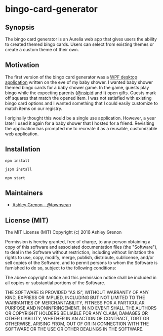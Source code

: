 # bingo-card-generator

## Synopsis

The bingo card generator is an Aurelia web app that gives users the ability to created themed bingo cards.  Users can select from existing themes or create a custom theme of their own.  

## Motivation

The first version of the bingo card generator was a [WPF desktop application](https://github.com/townsean/wpf-bingo-card-generator) written on the eve of my baby shower.  I wanted baby shower themed bingo cards for a baby shower game.  In the game, guests play bingo while the expecting parents (@[nsipid](https://github.com/nsipid) and I) open gifts. Guests mark off squares that match the opened item. I was not satisfied with existing bingo card options and I wanted something that I could easily customize to match items on our registry.

I originally thought this would be a single use application. However, a year later I used it again for a baby shower that I hosted for a friend.  Revisiting the application has prompted me to recreate it as a reusable, customizable web application.

## Installation

```
npm install
```

```
jspm install
```

```
npm start
```

## Maintainers

* [Ashley Grenon - @townsean](https://github.com/townsean)

## License (MIT)

The MIT License (MIT)
Copyright (c) 2016 Ashley Grenon

Permission is hereby granted, free of charge, to any person obtaining a copy of this software and associated documentation files (the "Software"), to deal in the Software without restriction, including without limitation the rights to use, copy, modify, merge, publish, distribute, sublicense, and/or sell copies of the Software, and to permit persons to whom the Software is furnished to do so, subject to the following conditions:

The above copyright notice and this permission notice shall be included in all copies or substantial portions of the Software.

THE SOFTWARE IS PROVIDED "AS IS", WITHOUT WARRANTY OF ANY KIND, EXPRESS OR IMPLIED, INCLUDING BUT NOT LIMITED TO THE WARRANTIES OF MERCHANTABILITY, FITNESS FOR A PARTICULAR PURPOSE AND NONINFRINGEMENT. IN NO EVENT SHALL THE AUTHORS OR COPYRIGHT HOLDERS BE LIABLE FOR ANY CLAIM, DAMAGES OR OTHER LIABILITY, WHETHER IN AN ACTION OF CONTRACT, TORT OR OTHERWISE, ARISING FROM, OUT OF OR IN CONNECTION WITH THE SOFTWARE OR THE USE OR OTHER DEALINGS IN THE SOFTWARE.
